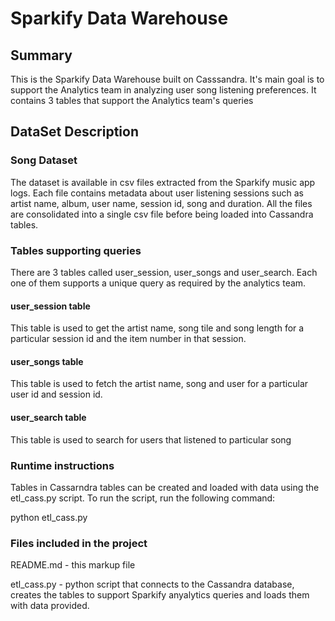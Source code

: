 # Sparkify Data Warehouse

## Summary

This is the Sparkify Data Warehouse built on Casssandra. It's main goal is to support the Analytics team in analyzing user song listening preferences. It contains 3 tables that support the Analytics team's queries

## DataSet Description  

### Song Dataset  
The dataset is available in csv files extracted from the Sparkify music app logs. Each file contains metadata about user listening sessions such as artist name, album, user name, session id, song and duration.  All the files are consolidated into a single csv file before being loaded into Cassandra tables.

### Tables supporting queries  
There are 3 tables called user_session, user_songs and user_search. Each one of them supports a unique query as required by the analytics team.  

#### user_session table  
This table is used to get the artist name, song tile and song length for a particular session id and the item number in that session.    

#### user_songs table  
This table is used to fetch the artist name, song and user for a particular user id and session id.  

#### user_search table  
This table is used to search for users that listened to particular song  


### Runtime instructions  

Tables in Cassarndra tables can be created and loaded with data using the etl_cass.py script. To run the script, run the following command:  

python etl_cass.py  


### Files included in the project  

README.md - this markup file  

etl_cass.py - python script that connects to the Cassandra database, creates the tables to support Sparkify anyalytics queries and loads them with data provided.  

